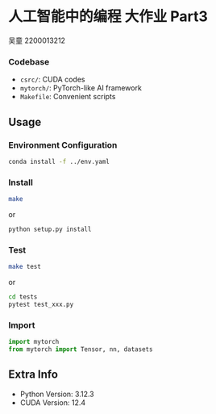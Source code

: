 # 人工智能中的编程 大作业 Part3
吴童 2200013212

### Codebase
- `csrc/`: CUDA codes 
- `mytorch/`: PyTorch-like AI framework
- `Makefile`: Convenient scripts

## Usage
### Environment Configuration
```sh
conda install -f ../env.yaml
```

### Install
```sh
make
```
or 
```sh
python setup.py install 
```
### Test
```sh
make test
```
or
```sh
cd tests
pytest test_xxx.py
```
### Import
```python
import mytorch
from mytorch import Tensor, nn, datasets
```

## Extra Info
- Python Version: 3.12.3
- CUDA Version: 12.4

